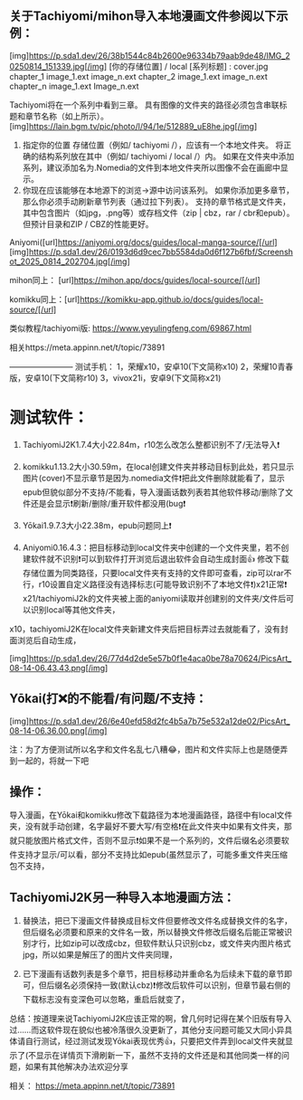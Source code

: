 ## 关于Tachiyomi/mihon导入本地漫画文件参阅以下示例：
[img]https://p.sda1.dev/26/38b1544c84b2600e96334b79aab9de48/IMG_20250814_151339.jpg[/img]
[你的存储位置] / local [系列标题] :
cover.jpg
chapter_1
image_1.ext
image_n.ext
chapter_2
image_1.ext
image_n.ext
chapter_n
image_1.ext 
Image_n.ext

Tachiyomi将在一个系列中看到三章。 具有图像的文件夹的路径必须包含串联标题和章节名称（如上所示）。
[img]https://lain.bgm.tv/pic/photo/l/94/1e/512889_uE8he.jpg[/img]
1. 指定你的位置
存储位置（例如/ tachiyomi /），应该有一个本地文件夹。 将正确的结构系列放在其中（例如/ tachiyomi / local /）内。
如果在文件夹中添加系列，建议添加名为.Nomedia的文件到本地文件夹所以图像不会在画廊中显示。
2. 你现在应该能够在本地源下的浏览→源中访问该系列。
如果你添加更多章节，那么你必须手动刷新章节列表（通过拉下列表）。
支持的章节格式是文件夹，其中包含图片（如jpg，.png等）或存档文件（zip | cbz，rar / cbr和epub）。 但预计目录和ZIP / CBZ的性能更好。

Aniyomi([url]https://aniyomi.org/docs/guides/local-manga-source/[/url]
[img]https://p.sda1.dev/26/0193d6d9cec7bb5584da0d6f127b6fbf/Screenshot_2025_0814_202704.jpg[/img]

mihon同上：
[url]https://mihon.app/docs/guides/local-source/[/url]

komikku同上：[url]https://komikku-app.github.io/docs/guides/local-source/[/url]

类似教程/tachiyomi版:
https://www.yeyulingfeng.com/69867.html

相关https://meta.appinn.net/t/topic/73891

————————
测试手机：
1，荣耀x10，安卓10(下文简称x10)
2，荣耀10青春版，安卓10(下文简称r10)
3，vivox21i，安卓9(下文简称x21)

# 测试软件：
1. TachiyomiJ2K1.7.4大小22.84m，r10怎么改怎么整都识别不了/无法导入❗

2. komikku1.13.2大小30.59m，在local创建文件夹并移动目标到此处，若只显示图片(cover)不显示章节是因为.nomedia文件❗把此文件删除就能看了，显示epub但貌似部分不支持/不能看，导入漫画话数列表若其他软件移动/删除了文件还是会显示❗刷新/删除/重开软件都没用(bug❗

3. Yōkai1.9.7.3大小22.38m，epub问题同上❗
4. Aniyomi0.16.4.3：把目标移动到local文件夹中创建的一个文件夹里，若不创建软件就不识别❗️可以到软件打开浏览后退出软件会自动生成封面👍
修改下载存储位置为同类路径，只要local文件夹有支持的文件即可查看，zip可以rar不行，r10设置自定义路径没有选择标志(可能导致识别不了本地文件❗️)x21正常❗️
x21/tachiyomiJ2k的文件夹被上面的aniyomi读取并创建别的文件夹/文件后可以识别local等其他文件夹，

x10，tachiyomiJ2K在local文件夹新建文件夹后把目标弄过去就能看了，没有封面浏览后自动生成，

[img]https://p.sda1.dev/26/77d4d2de5e57b0f1e4aca0be78a70624/PicsArt_08-14-06.43.43.png[/img]

## Yōkai(打❌的不能看/有问题/不支持：
[img]https://p.sda1.dev/26/6e40efd58d2fc4b5a7b75e532a12de02/PicsArt_08-14-06.36.00.png[/img]

注：为了方便测试所以名字和文件名乱七八糟😂，图片和文件实际上也是随便弄到一起的，将就一下吧

## 操作：
导入漫画，在Yōkai和komikku修改下载路径为本地漫画路径，路径中有local文件夹，没有就手动创建，名字最好不要大写/有空格❗在此文件夹中如果有文件夹，那就只能放图片格式文件，否则不显示❗如果不是一个系列的，文件后缀名必须要软件支持才显示/可以看，部分不支持比如epub(虽然显示了，可能多重文件夹压缩包不支持，


## TachiyomiJ2K另一种导入本地漫画方法：
1. 替换法，把已下漫画文件替换成目标文件但要修改文件名成替换文件的名字，但后缀名必须要和原来的文件名一致，所以替换文件修改后缀名后能正常被识别才行，比如zip可以改成cbz，但软件默认只识别cbz，或文件夹内图片格式jpg，所以如果是解压了的图片文件夹同理，

2. 已下漫画有话数列表是多个章节，把目标移动并重命名为后续未下载的章节即可，但后缀名必须保持一致(默认cbz)❗修改后软件可以识别，但章节最右侧的下载标志没有变深色可以忽略，重启后就变了，

总结：按道理来说TachiyomiJ2K应该正常的啊，曾几何时记得在某个旧版有导入过……而这软件现在貌似也被冷落很久没更新了，其他分支问题可能又大同小异具体请自行测试，经过测试发现Yōkai表现优秀👍，只要把文件弄到local文件夹就显示了(不显示在详情页下滑刷新一下，虽然不支持的文件还是和其他同类一样的问题，如果有其他解决办法欢迎分享

相关：
https://meta.appinn.net/t/topic/73891